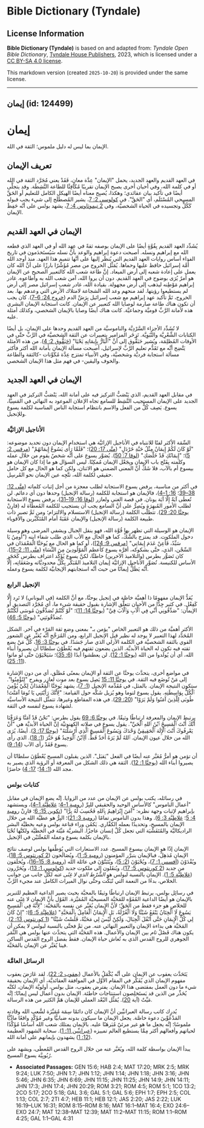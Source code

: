 # Bible Dictionary (Tyndale)

## License Information

**Bible Dictionary (Tyndale)** is based on and adapted from: _Tyndale Open Bible Dictionary_, [Tyndale House Publishers](https://tyndaleopenresources.com/), 2023, which is licensed under a [CC BY-SA 4.0 license](https://creativecommons.org/licenses/by-sa/4.0/legalcode.en).

This markdown version (created `2025-10-20`) is provided under the same license.



--------------------------------

## إيمان (id: 124499)

إيمان
=====

الإيمان بما ليس له دليل ملموس؛ الثقة في الله.

تعريف الإيمان
-------------

في العهد القديم والعهد الجديد، يحمل "الإيمان" عِدَّة معانٍ، فَقَدْ يعني مُجَرَّد الثقة في الله أو في كلمة الله، وفي أحيان أخرى يصبح الإيمان تقريبًا مُكَافِئًا للطاعة النَّشِطَة. وقد يتجلَّى أيضًا في تأكيد بيان عقائدي؛ وهكذا، يُصبِح معناه أيضًا الهيكل الكامل للتعليم أو الحَقِّ المسيحي المُسْتَلَم، أي "الحَقَّ". في [كولوسي 2: 7](https://ref.ly/Col2:7)، يشير المُصطَلَح إلى شيء يجب قبوله كَكُلٍّ وتجسيده في الحياة الشخصيَّة، وفي [2 تيموثاوس 4: 7](https://ref.ly/2Tim4:7)، يشهد بولس على أنَّه حَفِظَ الإيمان.

الإيمان في العهد القديم
-----------------------

يُشَدِّد العهد القديم بِقُوَّةٍ أيضًا على الإيمان بوصفه ثقةً في عهد الله أو في العهد الذي قطعه الله مع إبراهيم ونسله. أصبحت دعوة إبراهيم والوعد بأنَّ نسله سَيُستَخدَمون في تاريخ الفداء أساس روايات العهد القديم التي يُنظَر إليها على أنَّها تتميم هذا العهد. منذ أوجد الله أُمَّة إسرائيل حافظ عليها وحماها. يُمَثِّل الخروج من مصر مُؤَشِّرًا بارزًا على أنَّ الله كان يعمل على إعادة شعبه إلى أرض الميعاد. إنَّ طاعة شعب الله كالتعبير الصحيح عن الإيمان هو أمرٌ يُرَى بوضوح في العهد القديم. دون أن يروا الله، آمن شعب الله به وأطاعوه. غادر إبراهيم مَوْطِنه ليذهب إلى أرض مجهولة. بقيادة الله، غادر شعب إسرائيل مصر إلى أرض لم يستطيعوا رؤيتها. لقد منحهم وعد الله الشجاعة لامتلاك الأرض التي وعدهم بها. بعد الخروج، تَمَّ تأكيد عهد إبراهيم مع شعب إسرائيل بِرَشِّ الدم ([خروج 24: 6–7](https://ref.ly/Exod24:6-Exod24:7)). كان يجب أن تكون هناك طاعة صارمة لوصايا الله كتعبير عن الإيمان. كانت استجابة الإيمان البشري هذه لأمانة الرَّبِّ قوميَّة وجماعيَّة. كانت هناك أيضًا وصايا بالإيمان الشخصي، وكذلك أمثلة عليه.

لا تُشَدِّد الأجزاء السَّرْدِيَّة والناموسيَّة من العهد القديم وحدها على الإيمان، بل أيضًا الكتابات الشِّعْرِيَّة والنَّبَوِيَّة. تَزخَر المزامير بتعبيرات عن الثقة الشخصيَّة في الرَّبِّ حتَّى في الأوقات المُظلِمَة، ويُشير حَبَقُّوق إلى أنَّ "ٱلْبَارُّ بِإِيمَانِهِ يَحْيَا" ([حَبَقُّوق 2: 4](https://ref.ly/Hab2:4)). من هذه الأمثلة يَتَّضِح أنَّه مع تَقَدُّم تعليم الرَّبِّ لإسرائيل، أصبحت مسألة الإيمان بأمانة الله أكثر فأكثر مسألة استجابة فرديَّة وشخصيَّة، وفي الأنبياء تمتزج عِدَّة مُكَوِّنات \-كالثقة والطاعة والخوف واليقين\- في فهم مثل هذا الإيمان الشخصي.

الإيمان في العهد الجديد
-----------------------

في مقابل العهد القديم، الذي يَنْصَبُّ التركيز فيه على أمانة الله، يَنْصَبُّ التركيز في العهد الجديد على الإيمان المستجيب النَّشِط للسامع تجاه الإعلان الموعود به النهائي في المَسِيَّا، يسوع. يَصِف كُلٌّ من الفعل والاسم بانتظام استجابة الناس المناسبة لكلمة يسوع وللإنجيل.

### الأناجيل الإزائيَّة

السِّمَة الأكثر لفتًا للانتباه في الأناجيل الإزائيَّة هي استخدام الإيمان دون تحديد موضوعه: "لَوْ كَانَ لَكُمْ إِيمَانٌ مِثْلُ حَبَّةِ خَرْدَلٍ" ([متَّى 17: 20](https://ref.ly/Matt17:20))؛ "فَلَمَّا رَأَى يَسُوعُ إِيمَانَهُمْ" ([مرقس 2: 5](https://ref.ly/Mark2:5))؛ "إِيمَانُكِ قَدْ خَلَّصَكِ" ([لوقا 7: 50](https://ref.ly/Luke7:50)). يُصَوَّر يسوع على أنَّه شخصٌ يقوم من خلال عمله وكلمته بِفَتْح باب الإيمان وبِجَعْل الإيمان مُمكِنًا. ليس السؤال هو ما إذا كان الإيمان هو بيسوع أم بالآب، فلا شَكَّ أنَّ المعنى الضمني هو الاثنان، ولكن كما هو الحال مع كل حامل حقيقي لكلمة الله، تتَّجِه عين الإيمان نحو المُرسِل.

في أكثر من مناسبة، يرفض يسوع الاستجابة لطلب معجزة من أجل إثبات كلماته ([متَّى 12: 38–39](https://ref.ly/Matt12:38-Matt12:39)؛ [16: 1–4](https://ref.ly/Matt16:1-Matt16:4))، فالإيمان هو استجابة للكلمة (رسالة الإنجيل) وحدها دون أي دعائم. لن تُعطَى آيَةٌ إِلَّا آيَة يونان. في قصة الغني ولعازر ([لوقا 16: 19–31](https://ref.ly/Luke16:19-Luke16:31))، يرفض يسوع الاستجابة لطلب الأمور المُبهِرَة ويُصِرُّ على أنَّ السامع يجب أن يستجيب للكلمة المُعطَاة له (قارِنْ [يوحنَّا 20: 29](https://ref.ly/John20:29)). تتطلَّب الكلمة (رسالة الإنجيل) الاستسلام والالتزام؛ ومن ثَمَّ تصير ذات طبيعة الكلمة (رسالة الإنجيل) والإيمان عَقَبَةً أمام المُتَكَبِّرين والأقوياء.

الإيمان هو الوسيلة التي تظهر بها قُوَّة الله، فهو ينقل الجبال ويشفي المرضى وهو وسيلة دخول الملكوت. قد يمتزج بالشَّكِّ، كما هو الحال مع الأب الذي طلب شفاء ابنه ("أُومِنُ يَا سَيِّدُ، فَأَعِنْ عَدَمَ إِيمَانِي" \[[مرقس 9: 24](https://ref.ly/Mark9:24)])، أو كما هو الحال مع يُوحَنَّا الْمَعْمَدَان في السِّجْن، الذي، حتَّى بشكوكه، أقرَّه يسوع كأعظم الْمَوْلُودِينَ مِنَ النِّسَاءِ ([متَّى 11: 2–15](https://ref.ly/Matt11:2-Matt11:15)). كان تَصَوُّر بطرس (والتلاميذ الآخرين) خاطئًا، لكنَّ يسوع يُؤَكِّد اعتراف بطرس كَحَجَر الأساس للكنيسة. تُصَوِّر الأناجيل الإزائيَّة إيمان التلاميذ المُبَكِّر بِكُلِّ محدوديَّاته وضَعَفَاتِه، إلَّا أنَّه يَظَلُّ إيمانًا من حيث أنَّه استجابتهم الإيجابيَّة لكلمة يسوع وعمله.

### الإنجيل الرابع

يُعَدُّ الإيمان مفهومًا ذا أهميَّة خاصَّة في إنجيل يوحنَّا، مع أنَّ الكلمة (في اليوناني) لا تَرِد إلَّا كَفِعْلٍ. في كثير جِدًّا من الأحيان تتعلَّق الإشارة بقبول حقيقة شيء ما، أي مُجَرَّد التصديق أو الإيمان: "صَدِّقُونِي أَنِّي فِي ٱلْآبِ وَٱلْآبَ فِيَّ" ([يوحنَّا 14: 11](https://ref.ly/John14:11))؛ "لَوْ كُنْتُمْ تُصَدِّقُونَ مُوسَى لَكُنْتُمْ تُصَدِّقُونَنِي" ([يوحنَّا 5: 46](https://ref.ly/John5:46)).

الأكثر أهميَّة من ذلك هو التعبير الخاص "يؤمن بـ" بمعنى وضع ثقة المَرْء في آخر. الشكل المُحَدَّد لهذا التعبير لا يوجد له نظير قبل الإنجيل الرابع، ومن المُرَجَّح أنَّه يُعَبِّر عن الشعور القوي بالثقة الشخصيَّة في الكلمة الأزلي الذي صار جَسَدًا. في [يوحنَّا 3: 16](https://ref.ly/John3:16)، كُلُّ مَنْ يضع ثقته فيه تكون له الحياة الأبديَّة. الذين يضعون ثقتهم فيه يُعْطَوْنَ سلطانًا أن يصيروا أبناء الله، أي أن يُولَدوا من الله ([يوحنَّا 1: 12](https://ref.ly/John1:12)). لن يعطشوا أبدًا ([6: 35](https://ref.ly/John6:35))؛ سَيَحْيَوْنَ حتَّى لو ماتوا ([11: 25](https://ref.ly/John11:25)).

في مواضع أخرى، يتحدَّث يوحنَّا عن الثقة أو الإيمان بمعنًى مُطلَق، أي من دون الإشارة إلى مَنْ تُوضَع فيه الثقة. في [يوحنَّا 11: 15](https://ref.ly/John11:15) يَصِل يسوع بعد موت لعازر ويفرح "لِتُؤْمِنُوا". ستكون النتيجة الإيمان. بالمثل، في مُقَدِّمة الإنجيل ([1: 7](https://ref.ly/John1:7))، يشهد يُوحَنَّا ٱلْمَعْمَدَانُ لِكَيْ يُؤْمِنَ ٱلْكُلُّ بِوَاسِطَتِهِ. يقول يسوع لتوما وهو يُزيل شَكَّه حول القيامة: "لِأَنَّكَ رَأَيْتَنِي يَا تُومَا آمَنْتَ! طُوبَى لِلَّذِينَ آمَنُوا وَلَمْ يَرَوْا" ([20: 29](https://ref.ly/John20:29)). في هذه المقاطع وغيرها، تتمثَّل النتيجة الأساسيَّة لشهادة يسوع لنفسه في الثقة.

يرتبط الإيمان والمعرفة ارتباطًا وثيقًا. في [يوحنَّا 6: 69](https://ref.ly/John6:69) يقول بطرس: "نَحْنُ قَدْ آمَنَّا وَعَرَفْنَا أَنَّكَ أَنْتَ ٱلْمَسِيحُ ٱبْنُ ٱللهِ ٱلْحَيِّ". يقول يسوع في صلاته الكهنوتيَّة إنَّ الحياة الأبديَّة هي "أَنْ يَعْرِفُوكَ أَنْتَ ٱلْإِلَهَ ٱلْحَقِيقِيَّ وَحْدَكَ وَيَسُوعَ ٱلْمَسِيحَ ٱلَّذِي أَرْسَلْتَهُ" ([يوحنَّا 17: 3](https://ref.ly/John17:3)). أيضًا، يُرَى الله من خلال عيون الإيمان. ٱللهُ لَمْ يَرَهُ أَحَدٌ قَطُّ. اَلِٱبْنُ ٱلْوَحِيدُ هُوَ خَبَّرَ ([1: 18](https://ref.ly/John1:18)). الذي رأى يسوع فَقَدْ رأى الآب ([14: 9](https://ref.ly/John14:9)).

أن تؤمن هو أمرٌّ مُعَبَّر عنه أيضًا في الفعل "يَقبَل". الذين يقبلون المسيح يُعْطَوْنَ سلطانًا أن يصيروا أبناء الله ([يوحنَّا 1: 12](https://ref.ly/John1:12)). الثقة هي ذلك الشكل من المعرفة أو الرؤية الذي يصير به مجد الله ([1: 14](https://ref.ly/John1:14)؛ [17: 4](https://ref.ly/John17:4)) حاضرًا.

### كتابات بولس

في رسائله، يكتب بولس عن الإيمان من عدد من الزوايا. إنَّه يضع الإيمان في مقابل "أعمال الناموس" كالأساس الوحيد والحقيقي للبِرِّ ([رومية 1–4](https://ref.ly/Rom1:1-Rom4:25)؛ [غلاطِيَّة 1–4](https://ref.ly/Gal1:1-Gal4:31))، ويستشهد بإبراهيم لإثبات وجهة نظره: "آمَنَ إِبْرَاهِيمُ بِٱللهِ فَحُسِبَ لَهُ بِرًّا" ([تكوين 15: 6](https://ref.ly/Gen15:6)؛ قارِنْ [رومية 4: 5](https://ref.ly/Rom4:5)؛ [غلاطِيَّة 3: 6](https://ref.ly/Gal3:6)). وهذا بدون الناموس تمامًا ([رومية 3: 21](https://ref.ly/Rom3:21))؛ البِرُّ هو عطيَّة الله من خلال الإيمان بالمسيح، وتحديدًا بعمله الكفَّاري. يَكمُن وراء قناعة بولس وعيه بخطيَّة البشر الراديكاليَّة والمُتَفَشِّيَة التي تجعل كُلَّ إنسان عاجزًا. البشريَّة مَيِّتَة في الخطيَّة ولكنَّها تُحْيَا بالإيمان بكلمة يسوع وعمله المُعلَنَيْن في الإنجيل.

الإيمان إذًا هو الإيمان بيسوع المسيح. عدد الاستعارات التي يُوَظِّفها بولس لوصف نتائج الإيمان مُذهِلٌ، فبالإيمان يتبرَّر المؤمنون ([رومية 5: 1](https://ref.ly/Rom5:1))، ويُصَالَحون ([2 كورنثوس 5: 18](https://ref.ly/2Cor5:18))، ويُفْدَوْنَ ([أفسس 1: 7](https://ref.ly/Eph1:7))، ويُحْيَوْنَ ([2: 5](https://ref.ly/Eph2:5))، ويُتَبَنَّوْنَ في عائلة الله ([رومية 8: 15–16](https://ref.ly/Rom8:15-Rom8:16))، ويُخلَقون من جديد ([2 كورنثوس 5: 17](https://ref.ly/2Cor5:17))، ويُنقَلون إلى ملكوت جديد ([كولوسي 1: 13](https://ref.ly/Col1:13))، ويُحَرَّرون ([غلاطِيَّة 5: 1](https://ref.ly/Gal5:1)). الإيمان بالنسبة لبولس هو *الشَّرْط الذي لا غِنًى عنه* لكُلِّ جانب من جوانب الخلاص، بدءًا من النعمة التي تُبَكِّت وحتَّى نوال الميراث الكامل عند مجيء الرَّبِّ.

في رسائِل بولس، يرتبط الإيمان ارتباطًا وثيقًا بالمحبَّة بحيث يصير الداعية العظيم للتبرير بالإيمان هو أيضًا الداعية المُفَوَّه للمَحَبَّة المسيحيَّة المُمَيَّزة. القَوْل بأنَّ الإيمان لا غِنًى عنه للخلاص هو جزء فقط من الحَقِّ؛ لأنَّ الإيمان يُعَبِّر عن نفسه بالمَحَبَّة: "لِأَنَّهُ فِي ٱلْمَسِيحِ يَسُوعَ لَا ٱلْخِتَانُ يَنْفَعُ شَيْئًا وَلَا ٱلْغُرْلَةُ، بَلِ ٱلْإِيمَانُ ٱلْعَامِلُ بِٱلْمَحَبَّةِ" ([غلاطِيَّة 5: 6](https://ref.ly/Gal5:6))؛ "إِنْ كَانَ لِي كُلُّ ٱلْإِيمَانِ حَتَّى أَنْقُلَ ٱلْجِبَالَ، وَلَكِنْ لَيْسَ لِي مَحَبَّةٌ، فَلَسْتُ شَيْئًا" ([1 كورنثوس 13: 2](https://ref.ly/1Cor13:2)). المَحَبَّة هي بداءة الإيمان والتعبير النهائي عنه. من ثمَّ فحتَّى بالنسبة لبولس لا يمكن أن يكون هناك فَصْلٌ *تام* بين الإيمان والأعمال. هذه المَحَبَّة التي يتحدَّث عنها بولس هي الثَّمَر الجوهري للروح القدس الذي به تُعاش حياة الإيمان. فقط بفضل الروح القدس الساكن فينا يُعَبَّر عن الإيمان بالمَحَبَّة.

### الرسائل العامَّة

يَتَحَدَّث يعقوب عن الإيمان على أنَّه يُكْمَلُ بالأعمال ([يعقوب 2: 22](https://ref.ly/Jas2:22)). لقد عَارَضَ يعقوب مفهوم الإيمان الذي يُفَكِّر في المقام الأوَّل في الموافقة العقائديَّة، أي الإيمان بحقيقة شيء ما دون العمل بمقتضى هذا الإيمان. يفترض يعقوب، مثل بولس، أولويَّة الإيمان، لكنَّه يُحَذِّر من الذين قد يَستَخلِصون استنتاجات خاطئة. الإيمان بدون أعمال ليس إيمانًا؛ إنَّه مَيِّتٌ (آية [20](https://ref.ly/Jas2:20)). يُمَثِّل البُعْد العملي للإيمان هَمَّ الكثير من هذه الرسالة.

يُدرِك كاتب رسالة العبرانيِّين أنَّ الإيمان كان دائمًا سِمَة مُمَيِّزَة لشَّعب الله وقادته المَدْعُوِّينَ دعوة خاصَّة. يجعل الإيمان ما سيكون بدونه ضبابيًّا وغير مُؤَكَّدٍ واقعًا مادِّيًّا ملموسًا؛ إنَّه يجعل ما هو غير مرئيّ مُبَرهَنًا عليه. بالإيمان يمتلك شعب الله أساسًا مُؤَكَّدًا لحياتهم وأفعالهم أكثر مِمَّا يستطيع العالم تمييزه ([عبرانيِّين 11: 1](https://ref.ly/Heb11:1)). سحابة الشهود العظيمة ([12: 1](https://ref.ly/Heb12:1)) يشهدون بإيمانهم على أمانة الله.

يبدأ الإيمان بواسطة كلمة الله، ويُعَبَّر عنه من خلال الروح القدس المُعطَى، ويشهد على رُبُوبِيَّة يسوع المسيح.

* **Associated Passages:** GEN 15:6; HAB 2:4; MAT 17:20; MRK 2:5; MRK 9:24; LUK 7:50; JHN 1:7; JHN 1:12; JHN 1:14; JHN 1:18; JHN 3:16; JHN 5:46; JHN 6:35; JHN 6:69; JHN 11:15; JHN 11:25; JHN 14:9; JHN 14:11; JHN 17:3; JHN 17:4; JHN 20:29; ROM 3:21; ROM 4:5; ROM 5:1; 1CO 13:2; 2CO 5:17; 2CO 5:18; GAL 3:6; GAL 5:1; GAL 5:6; EPH 1:7; EPH 2:5; COL 1:13; COL 2:7; 2TI 4:7; HEB 11:1; HEB 12:1; JAS 2:20; JAS 2:22; LUK 16:19–LUK 16:31; ROM 8:15–ROM 8:16; MAT 16:1–MAT 16:4; EXO 24:6–EXO 24:7; MAT 12:38–MAT 12:39; MAT 11:2–MAT 11:15; ROM 1:1–ROM 4:25; GAL 1:1–GAL 4:31

